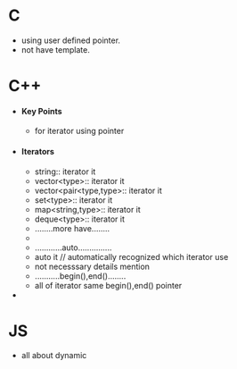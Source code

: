 # C
- using user defined pointer.
- not have template.
# C++
- #### Key Points
	- for iterator using pointer
- #### Iterators
	- string:: iterator it
	- vector\<type>:: iterator it
	- vector\<pair\<type,type>:: iterator it
	- set\<type>:: iterator it
	- map\<string,type>:: iterator it
	- deque\<type>:: iterator it
	- ........more have........
	- 
	- ............auto...............
	- auto it // automatically recognized which iterator use
	- not necesssary details mention
	- ...........begin(),end()........
	- all of iterator same begin(),end() pointer
- 
# JS
- all about dynamic